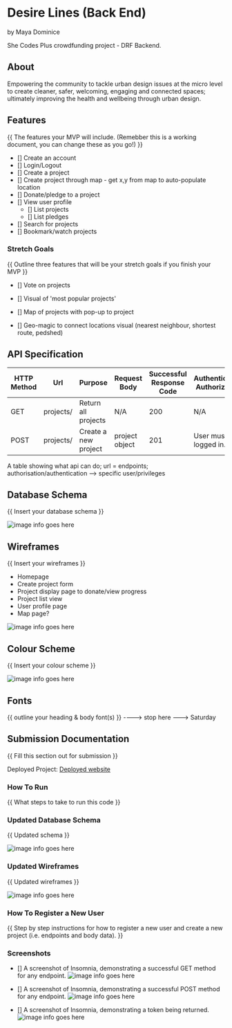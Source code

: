 # Desire Lines (Back End)
 
by Maya Dominice

She Codes Plus crowdfunding project - DRF Backend.

## About
Empowering the community to tackle urban design issues at the micro level to create cleaner, safer, welcoming, engaging and connected spaces; ultimately improving the health and wellbeing through urban design.

## Features
{{ The features your MVP will include. (Remebber this is a working document, you can change these as you go!) }}
* [] Create an account
* [] Login/Logout
* [] Create a project
* [] Create project through map - get x,y from map to auto-populate location
* [] Donate/pledge to a project
* [] View user profile
    * [] List projects
    * [] List pledges
* [] Search for projects
* [] Bookmark/watch projects


### Stretch Goals
{{ Outline three features that will be your stretch goals if you finish your MVP }}

* [] Vote on projects
* [] Visual of 'most popular projects'
* [] Map of projects with pop-up to project

* [] Geo-magic to connect locations visual (nearest neighbour, shortest route, pedshed)



## API Specification

| HTTP Method | Url | Purpose | Request Body | Successful Response Code | Authentication <br /> Authorization
| --- | ------- | ------ | ---- | -----| ----|
| GET | projects/ | Return all projects | N/A | 200 | N/A |
| POST | projects/ | Create a new project | project object | 201 | User must be logged in. |

A table showing what api can do; url = endpoints; authorisation/authentication --> specific user/privileges




## Database Schema
{{ Insert your database schema }}

![image info goes here](./docs/image.png)

## Wireframes
{{ Insert your wireframes }}

- Homepage
- Create project form
- Project display page to donate/view progress
- Project list view
- User profile page
- Map page?

![image info goes here](./docs/image.png)

## Colour Scheme
{{ Insert your colour scheme }}

![image info goes here](./docs/image.png)

## Fonts
{{ outline your heading & body font(s) }}
----> stop here ---> Saturday
## Submission Documentation
{{ Fill this section out for submission }}

Deployed Project: [Deployed website](http://linkhere.com/)

### How To Run
{{ What steps to take to run this code }}

### Updated Database Schema
{{ Updated schema }}

![image info goes here](./docs/image.png)

### Updated Wireframes
{{  Updated wireframes }}

![image info goes here](./docs/image.png)

### How To Register a New User
{{ Step by step instructions for how to register a new user and create a new project (i.e. endpoints and body data). }}

### Screenshots
* [] A screenshot of Insomnia, demonstrating a successful GET method for any endpoint.
![image info goes here](./docs/image.png)

* [] A screenshot of Insomnia, demonstrating a successful POST method for any endpoint.
![image info goes here](./docs/image.png)

* [] A screenshot of Insomnia, demonstrating a token being returned.
![image info goes here](./docs/image.png)
